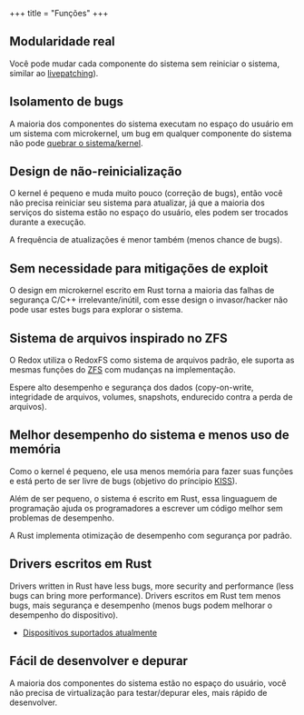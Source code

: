 +++
title = "Funções"
+++

## Modularidade real

Você pode mudar cada componente do sistema sem reiniciar o sistema, similar ao [livepatching]).

[livepatching]: https://en.wikipedia.org/wiki/Kpatch

## Isolamento de bugs

A maioria dos componentes do sistema executam no espaço do usuário em um sistema com microkernel, um bug em qualquer componente do sistema não pode [quebrar o sistema/kernel].

[quebrar o sistema/kernel]: https://en.wikipedia.org/wiki/Kernel_panic

## Design de não-reinicialização

O kernel é pequeno e muda muito pouco (correção de bugs), então você não precisa reiniciar seu sistema para atualizar, já que a maioria dos serviços do sistema estão no espaço do usuário, eles podem ser trocados durante a execução.

A frequência de atualizações é menor também (menos chance de bugs).

## Sem necessidade para mitigações de exploit

O design em microkernel escrito em Rust torna a maioria das falhas de segurança C/C++ irrelevante/inútil, com esse design o invasor/hacker não pode usar estes bugs para explorar o sistema.

## Sistema de arquivos inspirado no ZFS

O Redox utiliza o RedoxFS como sistema de arquivos padrão, ele suporta as mesmas funções do [ZFS] com mudanças na implementação.

Espere alto desempenho e segurança dos dados (copy-on-write, integridade de arquivos, volumes, snapshots, endurecido contra a perda de arquivos).

[ZFS]: https://docs.freebsd.org/en/books/handbook/zfs/

## Melhor desempenho do sistema e menos uso de memória

Como o kernel é pequeno, ele usa menos memória para fazer suas funções e está perto de ser livre de bugs (objetivo do príncipio [KISS]).

Além de ser pequeno, o sistema é escrito em Rust, essa linguaguem de programação ajuda os programadores a escrever um código melhor sem problemas de desempenho.

A Rust implementa otimização de desempenho com segurança por padrão.

[KISS]: https://en.wikipedia.org/wiki/KISS_principle

## Drivers escritos em Rust

Drivers written in Rust have less bugs, more security and performance (less bugs can bring more performance).
Drivers escritos em Rust tem menos bugs, mais segurança e desempenho (menos bugs podem melhorar o desempenho do dispositivo).

- [Dispositivos suportados atualmente](/faq/#which-devices-redox-support)

## Fácil de desenvolver e depurar

A maioria dos componentes do sistema estão no espaço do usuário, você não precisa de virtualização para testar/depurar eles, mais rápido de desenvolver.
